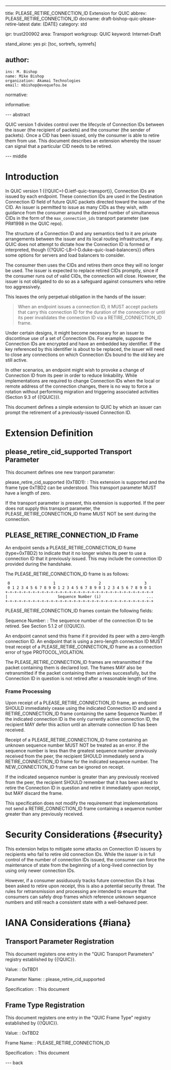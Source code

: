 ---
title: PLEASE_RETIRE_CONNECTION_ID Extension for QUIC
abbrev: PLEASE_RETIRE_CONNECTION_ID
docname: draft-bishop-quic-please-retire-latest
date: {DATE}
category: std

ipr: trust200902
area: Transport
workgroup: QUIC
keyword: Internet-Draft

stand_alone: yes
pi: [toc, sortrefs, symrefs]

author:
  -
    ins: M. Bishop
    name: Mike Bishop
    organization: Akamai Technologies
    email: mbishop@evequefou.be

normative:

informative:

--- abstract

QUIC version 1 divides control over the lifecycle of Connection IDs between the issuer
(the recipient of packets) and the consumer (the sender of packets).  Once a CID has been
issued, only the consumer is able to retire them from use.  This document describes an
extension whereby the issuer can signal that a particular CID needs to be retired.

--- middle

# Introduction

In QUIC version 1 {{!QUIC=I-D.ietf-quic-transport}}, Connection IDs are issued
by each endpoint.  These connection IDs are used in the Destination Connection
ID field of future QUIC packets directed toward the issuer of the CID.  An
issuer is permitted to issue as many CIDs as they wish, with guidance from the
consumer around the desired number of simultaneous CIDs in the form of the
`max_connection_ids` transport parameter (see PR#1998 in the QUIC repo).

The structure of a Connection ID and any semantics tied to it are private
arrangements between the issuer and its local routing infrastructure, if any.
QUIC does not attempt to dictate how the Connection ID is formed or interpreted,
though {{?QUIC-LB=I-D.duke-quic-load-balancers}} offers some options for
servers and load balancers to consider.

The consumer then uses the CIDs and retires them once they will no longer be used.
The issuer is expected to replace retired CIDs promptly, since if the consumer
runs out of valid CIDs, the connection will close.  However, the issuer is not
obligated to do so as a safeguard against consumers who retire too aggressively.

This leaves the only perpetual obligation in the hands of the issuer:

> When an endpoint issues a connection ID, it MUST accept packets that carry
> this connection ID for the duration of the connection or until its peer
> invalidates the connection ID via a RETIRE_CONNECTION_ID frame.

Under certain designs, it might become necessary for an issuer to discontinue
use of a set of Connection IDs.  For example, suppose the Connection IDs are
encrypted and have an embedded key identifier.  If the key referenced by this
identifier is about to be replaced, the issuer will need to close any
connections on which Connection IDs bound to the old key are still active.

In other scenarios, an endpoint might wish to provoke a change of Connection ID
from its peer in order to reduce linkability.  While implementations are required
to change Connection IDs when the local or remote address of the connection changes,
there is no way to force a rotation without performing migration and triggering
associated activities (Section 9.3 of {{!QUIC}}).

This document defines a simple extension to QUIC by which an issuer can prompt
the retirement of a previously-issued Connection ID.

# Extension Definition

## please_retire_cid_supported Transport Parameter

This document defines one new tranport parameter:

please_retire_cid_supported (0xTBD1):
: This extension is supported and the frame type 0xTBD2 can be understood.  This
  transport parameter MUST have a length of zero.

If the transport parameter is present, this extension is supported.  If the peer
does not supply this transport parameter, the PLEASE_RETIRE_CONNECTION_ID frame
MUST NOT be sent during the connection.

## PLEASE_RETIRE_CONNECTION_ID Frame

An endpoint sends a PLEASE_RETIRE_CONNECTION_ID frame (type=0xTBD2) to indicate
that it no longer wishes its peer to use a connection ID that it previously
issued. This may include the connection ID provided during the handshake.

The PLEASE_RETIRE_CONNECTION_ID frame is as follows:

~~~ drawing
 0                   1                   2                   3
 0 1 2 3 4 5 6 7 8 9 0 1 2 3 4 5 6 7 8 9 0 1 2 3 4 5 6 7 8 9 0 1
+-+-+-+-+-+-+-+-+-+-+-+-+-+-+-+-+-+-+-+-+-+-+-+-+-+-+-+-+-+-+-+-+
|                      Sequence Number (i)                    ...
+-+-+-+-+-+-+-+-+-+-+-+-+-+-+-+-+-+-+-+-+-+-+-+-+-+-+-+-+-+-+-+-+
~~~

PLEASE_RETIRE_CONNECTION_ID frames contain the following fields:

Sequence Number:
: The sequence number of the connection ID to be retired. See Section 5.1.2 of
  {{!QUIC}}.

An endpoint cannot send this frame if it provided its peer with a zero-length
connection ID. An endpoint that is using a zero-length connection ID MUST treat
receipt of a PLEASE_RETIRE_CONNECTION_ID frame as a connection error of type
PROTOCOL_VIOLATION.

The PLEASE_RETIRE_CONNECTION_ID frames are retransmitted if the packet
containing them is declared lost.  The frames MAY also be retransmitted
if the packet containing them arrives successfully, but the Connection ID
in question is not retired after a reasonable length of time.

### Frame Processing

Upon receipt of a PLEASE_RETIRE_CONNECTION_ID frame, an endpoint SHOULD
immediately cease using the indicated Connection ID and send a
RETIRE_CONNECTION_ID frame containing the same Sequence Number.  If the
indicated connection ID is the only currently active connection ID, the
recipient MAY defer this action until an alternate connection ID has been
received.

Receipt of a PLEASE_RETIRE_CONNECTION_ID frame containing an unknown sequence
number MUST NOT be treated as an error. If the sequence number is less than the
greatest sequence number previously received from the peer, the recipient SHOULD
immediately send a RETIRE_CONNECTION_ID frame for the indicated sequence number.
The NEW_CONNECTION_ID frame can be ignored on receipt.

If the indicated sequence number is greater than any previously received from
the peer, the recipient SHOULD remember that it has been asked to retire the
Connection ID in question and retire it immediately upon receipt, but MAY
discard the frame.

This specification does not modify the requirement that implementations not send
a RETIRE_CONNECTION_ID frame containing a sequence number greater than any
previously received.

# Security Considerations {#security}

This extension helps to mitigate some attacks on Connection ID issuers by
recipients who fail to retire old connection IDs.  While the issuer is in full
control of the number of connection IDs issued, the consumer can force the
maintenance of state from the beginning of a long-lived connection by using only
newer connection IDs.

However, if a consumer assiduously tracks future connection IDs it has been
asked to retire upon receipt, this is also a potential security threat.  The
rules for retransmission and processing are intended to ensure that consumers
can safely drop frames which reference unknown sequence numbers and still reach
a consistent state with a well-behaved peer.

# IANA Considerations {#iana}

## Transport Parameter Registration

This document registers one entry in the "QUIC Transport Parameters" registry
established by {{!QUIC}}.

Value:
: 0xTBD1

Parameter Name:
: please_retire_cid_supported

Specification:
: This document

## Frame Type Registration

This document registers one entry in the "QUIC Frame Type" registry established by {{!QUIC}}.

Value:
: 0xTBD2

Frame Name:
: PLEASE_RETIRE_CONNECTION_ID

Specification:
: This document

--- back

